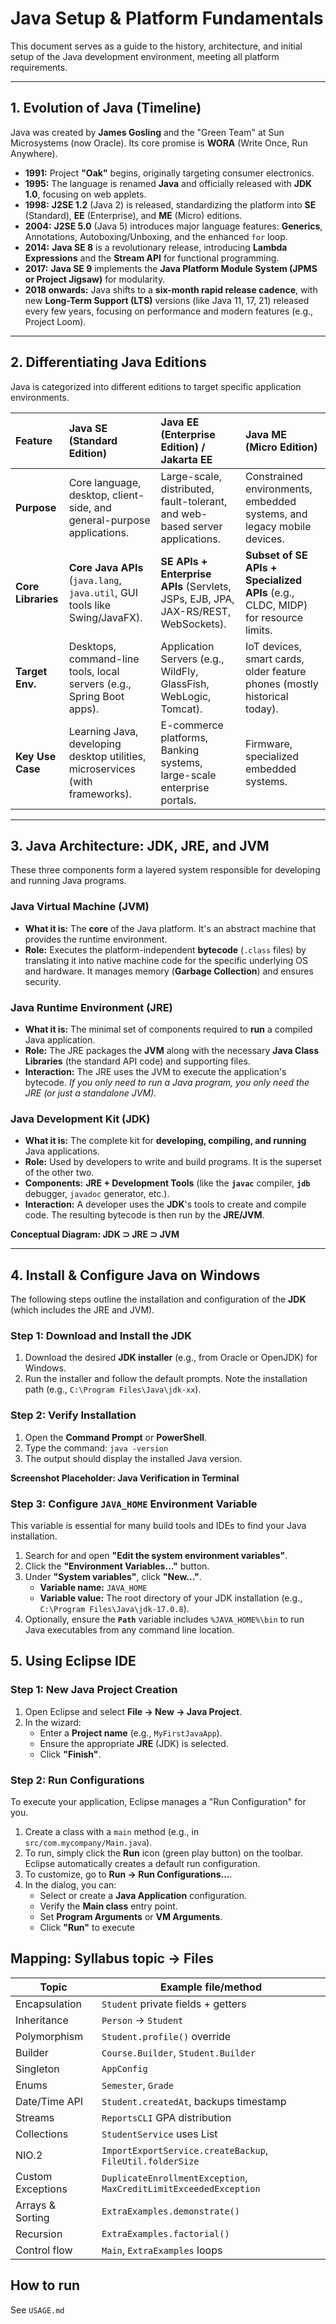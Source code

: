 # Java Setup & Platform Fundamentals

This document serves as a guide to the history, architecture, and initial setup of the Java development environment, meeting all platform requirements.

---

## 1. Evolution of Java (Timeline)

Java was created by **James Gosling** and the "Green Team" at Sun Microsystems (now Oracle). Its core promise is **WORA** (Write Once, Run Anywhere).

* **1991:** Project **"Oak"** begins, originally targeting consumer electronics.
* **1995:** The language is renamed **Java** and officially released with **JDK 1.0**, focusing on web applets.
* **1998:** **J2SE 1.2** (Java 2) is released, standardizing the platform into **SE** (Standard), **EE** (Enterprise), and **ME** (Micro) editions.
* **2004:** **J2SE 5.0** (Java 5) introduces major language features: **Generics**, Annotations, Autoboxing/Unboxing, and the enhanced `for` loop.
* **2014:** **Java SE 8** is a revolutionary release, introducing **Lambda Expressions** and the **Stream API** for functional programming.
* **2017:** **Java SE 9** implements the **Java Platform Module System (JPMS or Project Jigsaw)** for modularity.
* **2018 onwards:** Java shifts to a **six-month rapid release cadence**, with new **Long-Term Support (LTS)** versions (like Java 11, 17, 21) released every few years, focusing on performance and modern features (e.g., Project Loom).

---

## 2. Differentiating Java Editions

Java is categorized into different editions to target specific application environments.

| Feature | Java **SE** (Standard Edition) | Java **EE** (Enterprise Edition) / **Jakarta EE** | Java **ME** (Micro Edition) |
| :--- | :--- | :--- | :--- |
| **Purpose** | Core language, desktop, client-side, and general-purpose applications. | Large-scale, distributed, fault-tolerant, and web-based server applications. | Constrained environments, embedded systems, and legacy mobile devices. |
| **Core Libraries** | **Core Java APIs** (`java.lang`, `java.util`, GUI tools like Swing/JavaFX). | **SE APIs + Enterprise APIs** (Servlets, JSPs, EJB, JPA, JAX-RS/REST, WebSockets). | **Subset of SE APIs + Specialized APIs** (e.g., CLDC, MIDP) for resource limits. |
| **Target Env.** | Desktops, command-line tools, local servers (e.g., Spring Boot apps). | Application Servers (e.g., WildFly, GlassFish, WebLogic, Tomcat). | IoT devices, smart cards, older feature phones (mostly historical today). |
| **Key Use Case** | Learning Java, developing desktop utilities, microservices (with frameworks). | E-commerce platforms, Banking systems, large-scale enterprise portals. | Firmware, specialized embedded systems. |

---

## 3. Java Architecture: JDK, JRE, and JVM

These three components form a layered system responsible for developing and running Java programs.

### Java Virtual Machine (JVM)
* **What it is:** The **core** of the Java platform. It's an abstract machine that provides the runtime environment.
* **Role:** Executes the platform-independent **bytecode** (`.class` files) by translating it into native machine code for the specific underlying OS and hardware. It manages memory (**Garbage Collection**) and ensures security.

### Java Runtime Environment (JRE)
* **What it is:** The minimal set of components required to **run** a compiled Java application.
* **Role:** The JRE packages the **JVM** along with the necessary **Java Class Libraries** (the standard API code) and supporting files.
* **Interaction:** The JRE uses the JVM to execute the application's bytecode. *If you only need to run a Java program, you only need the JRE (or just a standalone JVM).*

### Java Development Kit (JDK)
* **What it is:** The complete kit for **developing, compiling, and running** Java applications.
* **Role:** Used by developers to write and build programs. It is the superset of the other two.
* **Components:** **JRE + Development Tools** (like the **`javac`** compiler, **`jdb`** debugger, `javadoc` generator, etc.).
* **Interaction:** A developer uses the **JDK**'s tools to create and compile code. The resulting bytecode is then run by the **JRE/JVM**.

**Conceptual Diagram: JDK $\supset$ JRE $\supset$ JVM**

---

## 4. Install & Configure Java on Windows

The following steps outline the installation and configuration of the **JDK** (which includes the JRE and JVM).

### Step 1: Download and Install the JDK
1.  Download the desired **JDK installer** (e.g., from Oracle or OpenJDK) for Windows.
2.  Run the installer and follow the default prompts. Note the installation path (e.g., `C:\Program Files\Java\jdk-xx`).

### Step 2: Verify Installation
1.  Open the **Command Prompt** or **PowerShell**.
2.  Type the command: `java -version`
3.  The output should display the installed Java version.

**Screenshot Placeholder: Java Verification in Terminal**



### Step 3: Configure `JAVA_HOME` Environment Variable
This variable is essential for many build tools and IDEs to find your Java installation.

1.  Search for and open **"Edit the system environment variables"**.
2.  Click the **"Environment Variables..."** button.
3.  Under **"System variables"**, click **"New..."**.
    * **Variable name:** `JAVA_HOME`
    * **Variable value:** The root directory of your JDK installation (e.g., `C:\Program Files\Java\jdk-17.0.8`).
4.  Optionally, ensure the **`Path`** variable includes `%JAVA_HOME%\bin` to run Java executables from any command line location.


## 5. Using Eclipse IDE

### Step 1: New Java Project Creation
1.  Open Eclipse and select **File $\rightarrow$ New $\rightarrow$ Java Project**.
2.  In the wizard:
    * Enter a **Project name** (e.g., `MyFirstJavaApp`).
    * Ensure the appropriate **JRE** (JDK) is selected.
    * Click **"Finish"**.


### Step 2: Run Configurations
To execute your application, Eclipse manages a "Run Configuration" for you.

1.  Create a class with a `main` method (e.g., in `src/com.mycompany/Main.java`).
2.  To run, simply click the **Run** icon (green play button) on the toolbar. Eclipse automatically creates a default run configuration.
3.  To customize, go to **Run $\rightarrow$ Run Configurations...**.
4.  In the dialog, you can:
    * Select or create a **Java Application** configuration.
    * Verify the **Main class** entry point.
    * Set **Program Arguments** or **VM Arguments**.
    * Click **"Run"** to execute


## Mapping: Syllabus topic → Files
| Topic | Example file/method |
|-------|---------------------|
| Encapsulation | `Student` private fields + getters |
| Inheritance | `Person` → `Student` |
| Polymorphism | `Student.profile()` override |
| Builder | `Course.Builder`, `Student.Builder` |
| Singleton | `AppConfig` |
| Enums | `Semester`, `Grade` |
| Date/Time API | `Student.createdAt`, backups timestamp |
| Streams | `ReportsCLI` GPA distribution |
| Collections | `StudentService` uses List |
| NIO.2 | `ImportExportService.createBackup`, `FileUtil.folderSize` |
| Custom Exceptions | `DuplicateEnrollmentException`, `MaxCreditLimitExceededException` |
| Arrays & Sorting | `ExtraExamples.demonstrate()` |
| Recursion | `ExtraExamples.factorial()` |
| Control flow | `Main`, `ExtraExamples` loops |

## How to run
See `USAGE.md`


